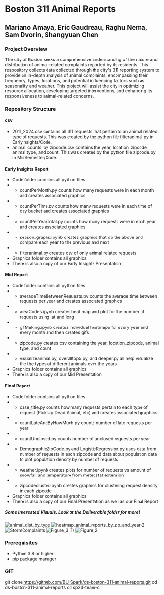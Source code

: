 # Boston 311 Animal Reports

## Mariano Amaya, Eric Gaudreau, Raghu Nema, Sam Dvorin, Shangyuan Chen


### Project Overview
The city of Boston seeks a comprehensive understanding of the nature and distribution of animal-related complaints reported by its residents. This respository collects data collected through the city's 311 reporting system to provide an in-depth analysis of animal complaints, encompassing their frequency, types, locations, and potential influencing factors such as seasonality and weather. This project will assist the city in optimizing resource allocation, developing targeted interventions, and enhancing its responsiveness to animal-related concerns.

### Repository Structure

#### csv
- 2011_2024.csv contains all 311 requests that pertain to an animal related type of requests. This was created by the python file filteranimal.py in EarlyInsights/Code.
- animal_counts_by_zipcode.csv contains the year, location_zipcode, animal type, and count. This was created by the python file zipcode.py in MidSemester/Code.

#### Early Insights Report
- Code folder contains all python files
- - countPerMonth.py counts how many requests were in each month and creates associated graphics
- - countPerTime.py counts how many requests were in each time of day bucket and creates associated graphics
- - countPerYearTotal.py counts how many requests were in each year and creates associated graphics
- - season_graphs.ipynb creates graphics that do the above and compare each year to the previous and next
- - filteranimal.py creates csv of only animal related requests
- Graphics folder contains all graphics
- There is also a copy of our Early Insights Presentation

#### Mid Report
- Code folder contains all python files
- - averageTimeBetweenRequests.py counts the average time between requests per year and creates associated graphics
- - areaCodes.ipynb creates heat map and plot for the number of requests using lat and long
- - gifMaking.ipynb creates individual heatmaps for every year and every month and then creates gifs
- - zipcode.py creates csv containing the year, location_zipcode, animal type, and count
- - visualizeanimal.py, overalltop5.py, and deeper.py all help visualize the the types of different animals over the years
- Graphics folder contains all graphics
- There is also a copy of our Mid Presentation

#### Final Report
- Code folder contains all python files
- - case_title.py counts how many requests pertain to each type of request (Pick Up Dead Animal, etc) and creates associated graphics
- - countLateAndByHowMuch.py counts number of late requests per year
- - countUnclosed.py counts number of unclosed requests per year
- - DemographicZipCode.py and LogisticRegression.py uses data from number of requests in each zipcode and data about population data to plot population density by number of requests
- - weather.ipynb creates plots for number of requests vs amount of snowfall and temperature from meteostat extension
- - zipcodecluster.ipynb creates graphics for clustering request density in each zipcode
- Graphics folder contains all graphics
- There is also a copy of our Final Presentation as well as our Final Report

##### Some Interested Visuals. Look at the Deliverable folder for more!
![animal_dist_by_type](https://github.com/mar19a/CityOfBoston311/assets/84360137/420df20d-cf10-46eb-a6bf-50e2292cf2b8) ![heatmap_animal_reports_by_zip_and_year-2](https://github.com/mar19a/CityOfBoston311/assets/84360137/6b0a0c35-f4dd-48b0-af97-eda7b52611c7) ![StormComplaints](https://github.com/mar19a/CityOfBoston311/assets/84360137/334370f1-d4c5-41bd-ba59-65f83015964d) ![Figure_3 (1)](https://github.com/mar19a/CityOfBoston311/assets/84360137/567da0a3-9db2-4218-9147-6894f15ab62c) ![Figure_2](https://github.com/mar19a/CityOfBoston311/assets/84360137/c923de5a-e88a-47f3-b826-958169b68d40)


### Prerequisites
- Python 3.8 or higher
- pip package manager


### GIT
   git clone https://github.com/BU-Spark/ds-boston-311-animal-reports.git
   cd ds-boston-311-animal-reports
   cd sp24-team-c
